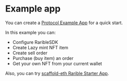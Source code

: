 # Example app

You can create a [Protocol Example App](https://github.com/rarible/protocol-example/) for a quick start.

In this example you can:

- Configure RaribleSDK
- Create Lazy mint NFT item
- Create sell order
- Purchase (buy item) an order
- Get your own NFT from your current wallet

Also, you can try [scaffold-eth Rarible Starter App](https://github.com/ipatka/scaffold-eth/tree/rarible-starter-app).
